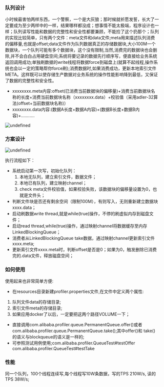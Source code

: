 ### 



### 队列设计
小时候最害怕两样东西，一个警察，一个是大灰狼；那时候就祈愿发誓，长大了一定要成为至少两样中的一样，结果哪样都没成；想事情不能太极端，程序设计也一样；队列读写性能和数据的完整性和安全性都要兼顾，不能捡了这个扔那个；队列的实现比较简单，只有两个文件：meta文件和data文件;meta用来描述队列消费的偏移量,也就是offset;data文件作为队列数据真正的存储数据块,大小100M一个数据块，一个队列可能有多个数据块，这个没有限制,当然,消费完的数据块也会删除,并不会白白占用硬盘空间;系统将要记录的数据先行顺序写，便直接给业务系统返回调用成功;单独刷数据的write线程将数据force到磁盘上(就算不起线程,操作系统也会以一定的策略帮你force刷);消费数据时,如果消费成功，更新本地索引文件META。这样既可以使存储生产数据对业务系统的操作性能影响降到最低，又保证了数据的完整性和安全性。

* xxxxxxxx.meta内容:offset(已消费当前数据块的偏移量)+消费当前数据块名称的长度+消费当前数据块名称（xxxxxxxx.data）+校验值（采用adler-32算法(offset+当前数据块名称)）
* xxxxxxxx.data内容:(数据A长度+数据A内容)+(数据B长度+数据B内容)+...........

![undefined](process/meta-data.png)

### 方案设计
![undefined](process/design.png)

执行流程如下：
* 系统启动第一次写，初始化队列：
    1. 本地无队列，建立索引文件，数据文件；
    2. 本地已有队列，建立映射channel；
    3. check meta文件校验值，如果校验失败，该数据块的偏移量设置为0，也就是文件头；
* 判断文件块是否还有剩余空间（限制100M），有则写入，无则重新建立数据块xxxx.data；
* 启动刷数据write thread,就是while(true)操作，不停的刷虚拟内存到磁盘文件；
* 启动read thread,while(true)操作，通过映射channel将数据缓存至内存LinkedBlockingQueue；
* 消费者从LinkedBlockingQueue take数据，通过映射channel更新索引文件xxxx.meta;
* 更新索引文件xxxx.meta时，判断offset是否是0；如果为0，触发删除已消费完的.data文件，释放磁盘空间；


### 如何使用
使用起来也非常简单方便:
* 在resources目录新建profiler.properties文件,在文件中定义两个属性:
1. 队列文件data的存储目录;
2. 索引文件meta的存储目录;
3. 如果应用docker了以后，一定要把这两个路径VOLUME一下；
* 直接调用com.alibaba.profiler.queue.PermanentQueue.offer()或者
com.alibaba.profiler.queue.PermanentQueue.take();其中offer()和
take()的语义与blockqueue的语义是一样的;
* 可参照测试用例使用;com.alibaba.profiler.QueueTest#testOffer com.alibaba.profiler.QueueTest#testTake

### 性能
同一个队列，100个线程连续写,每个线程写10W条数据，写的TPS 210W/s,  读的TPS 38W/s;
